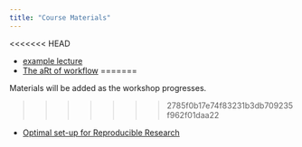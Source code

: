 ```yaml
---
title: "Course Materials"
---
```


<<<<<<< HEAD
* [example lecture](../slides/example_xarnigan.html)
* [The aRt of workflow](../slides/art-of-workflow.html)
=======

Materials will be added as the workshop progresses. 


>>>>>>> 2785f0b17e74f83231b3db709235f962f01daa22
* [Optimal set-up for Reproducible Research](../slides/basic-best-practices.html)


